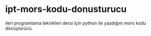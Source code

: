 # ipt-mors-kodu-donusturucu

ileri programlama teknikleri dersi için python ile yazdığım mors kodu dönüştürücü. 

